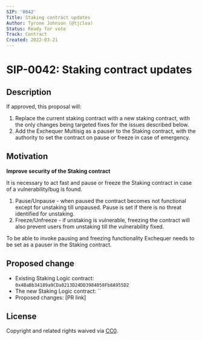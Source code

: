 ```yaml
---
SIP: '0042'
Title: Staking contract updates
Author: Tyrone Johnson (@tjcloa)
Status: Ready for vote
Track: Contract
Created: 2022-03-21
---
```


# SIP-0042: Staking contract updates

## Description  

If approved, this proposal will:

1. Replace the current staking contract with a new staking contract, with the only changes being targeted fixes for the issues described below.
2. Add the Exchequer Multisig as a pauser to the Staking contract, with the authority to set the contract on pause or freeze in case of emergency.

## Motivation  

**Improve security of the Staking contract**  

It is necessary to act fast and pause or freeze the Staking contract in case of a vulnerability/bug is found. 

1. Pause/Unpause - when paused the contract becomes not functional except for unstaking till unpaused. Pause is set if there is no threat identified for unstaking. 
2. Freeze/Unfreeze - if unstaking is vulnerable, freezing the contract will also prevent users from unstaking till the vulnerability fixed. 

To be able to invoke pausing and freezing functionality Exchequer needs to be set as a pauser in the Staking contract.


## Proposed change  

- Existing Staking Logic contract: `0x4BaBb34189a9CDa8213D24DD3984058Fb8A955D2`
- The new Staking Logic contract: ``
- Proposed changes: [PR link]
## License
Copyright and related rights waived via [CC0](https://creativecommons.org/publicdomain/zero/1.0/).
